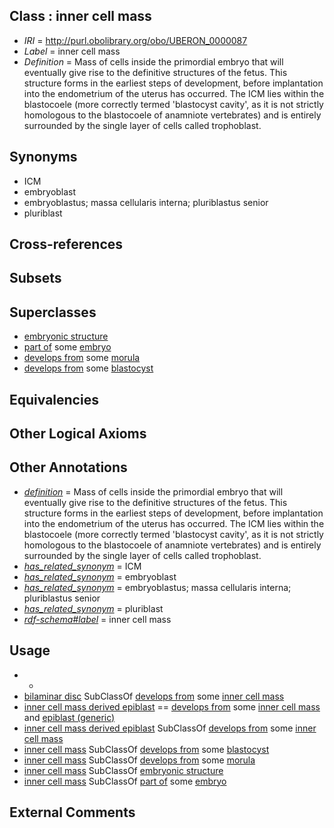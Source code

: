 
## Class : inner cell mass

 * *IRI* = http://purl.obolibrary.org/obo/UBERON_0000087
 * *Label* = inner cell mass
 * *Definition* = Mass of cells inside the primordial embryo that will eventually give rise to the definitive structures of the fetus. This structure forms in the earliest steps of development, before implantation into the endometrium of the uterus has occurred. The ICM lies within the blastocoele (more correctly termed 'blastocyst cavity', as it is not strictly homologous to the blastocoele of anamniote vertebrates) and is entirely surrounded by the single layer of cells called trophoblast.

## Synonyms

 * ICM
 * embryoblast
 * embryoblastus; massa cellularis interna; pluriblastus senior
 * pluriblast

## Cross-references


## Subsets


## Superclasses

 * [embryonic structure](../../UBERON/50/UBERON_0002050.md)
 * [part of](../../BFO/50/BFO_0000050.md) some [embryo](../../UBERON/22/UBERON_0000922.md)
 * [develops from](../../RO/02/RO_0002202.md) some [morula](../../UBERON/85/UBERON_0000085.md)
 * [develops from](../../RO/02/RO_0002202.md) some [blastocyst](../../UBERON/58/UBERON_0000358.md)

## Equivalencies


## Other Logical Axioms


## Other Annotations

 * *[definition](../../IAO/15/IAO_0000115.md)* = Mass of cells inside the primordial embryo that will eventually give rise to the definitive structures of the fetus. This structure forms in the earliest steps of development, before implantation into the endometrium of the uterus has occurred. The ICM lies within the blastocoele (more correctly termed 'blastocyst cavity', as it is not strictly homologous to the blastocoele of anamniote vertebrates) and is entirely surrounded by the single layer of cells called trophoblast.
 * *[has_related_synonym](../../ym/oboInOwl#hasRelatedSynonym.md)* = ICM
 * *[has_related_synonym](../../ym/oboInOwl#hasRelatedSynonym.md)* = embryoblast
 * *[has_related_synonym](../../ym/oboInOwl#hasRelatedSynonym.md)* = embryoblastus; massa cellularis interna; pluriblastus senior
 * *[has_related_synonym](../../ym/oboInOwl#hasRelatedSynonym.md)* = pluriblast
 * *[rdf-schema#label](../../el/rdf-schema#label.md)* = inner cell mass

## Usage

 * -
 * [bilaminar disc](../../UBERON/91/UBERON_0000091.md) SubClassOf [develops from](../../RO/02/RO_0002202.md) some [inner cell mass](../../UBERON/87/UBERON_0000087.md)
 * [inner cell mass derived epiblast](../../UBERON/80/UBERON_0008780.md) == [develops from](../../RO/02/RO_0002202.md) some [inner cell mass](../../UBERON/87/UBERON_0000087.md) and [epiblast (generic)](../../UBERON/32/UBERON_0002532.md)
 * [inner cell mass derived epiblast](../../UBERON/80/UBERON_0008780.md) SubClassOf [develops from](../../RO/02/RO_0002202.md) some [inner cell mass](../../UBERON/87/UBERON_0000087.md)
 * [inner cell mass](../../UBERON/87/UBERON_0000087.md) SubClassOf [develops from](../../RO/02/RO_0002202.md) some [blastocyst](../../UBERON/58/UBERON_0000358.md)
 * [inner cell mass](../../UBERON/87/UBERON_0000087.md) SubClassOf [develops from](../../RO/02/RO_0002202.md) some [morula](../../UBERON/85/UBERON_0000085.md)
 * [inner cell mass](../../UBERON/87/UBERON_0000087.md) SubClassOf [embryonic structure](../../UBERON/50/UBERON_0002050.md)
 * [inner cell mass](../../UBERON/87/UBERON_0000087.md) SubClassOf [part of](../../BFO/50/BFO_0000050.md) some [embryo](../../UBERON/22/UBERON_0000922.md)

## External Comments

